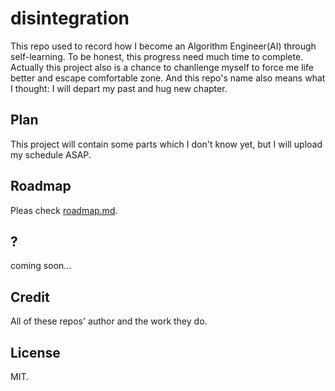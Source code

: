 # disintegration

This repo used to record how I become an Algorithm Engineer(AI) through self-learning. To be honest, this progress need much time to complete. Actually this project also is a chance to chanllenge myself to force me life better and escape comfortable zone. And this repo's name also means what I thought: I will depart my past and hug new chapter.

## Plan

This project will contain some parts which I don't know yet, but I will upload my schedule ASAP. 

## Roadmap

Pleas check [roadmap.md](#./roadmap.md).

## ?

coming soon...

## Credit

All of these repos' author and the work they do.

## License

MIT.
